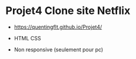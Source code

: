 # Projet4 Clone site Netflix

- https://quentingflt.github.io/Projet4/

- HTML CSS

- Non responsive (seulement pour pc)
